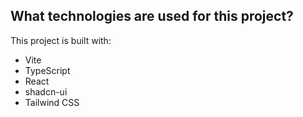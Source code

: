 
## What technologies are used for this project?

This project is built with:

- Vite
- TypeScript
- React
- shadcn-ui
- Tailwind CSS